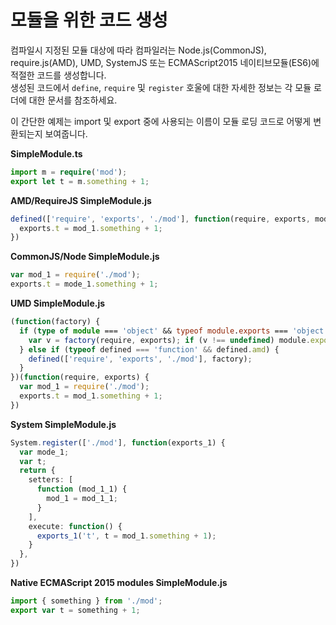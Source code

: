 # 모듈을 위한 코드 생성

컴파일시 지정된 모듈 대상에 따라 컴파일러는 Node.js(CommonJS), require.js(AMD), UMD, SystemJS 또는 ECMAScript2015 네이티브모듈(ES6)에 적절한 코드를 생성합니다.<br/>
생성된 코드에서 `define`, `require` 및 `register` 호울에 대한 자세한 정보는 각 모듈 로더에 대한 문서를 참조하세요.

이 간단한 예제는 import 및 export 중에 사용되는 이름이 모듈 로딩 코드로 어떻게 변환되는지 보여줍니다.

**SimpleModule.ts**

```ts
import m = require('mod');
export let t = m.something + 1;
```

**AMD/RequireJS SimpleModule.js**

```ts
defined(['require', 'exports', './mod'], function(require, exports, mod_1) {
  exports.t = mod_1.something + 1;
})
```

**CommonJS/Node SimpleModule.js**

```ts
var mod_1 = require('./mod');
exports.t = mode_1.something + 1;
```

**UMD SimpleModule.js**

```ts
(function(factory) {
  if (type of module === 'object' && typeof module.exports === 'object') {
    var v = factory(require, exports); if (v !== undefined) module.exports = v;
  } else if (typeof defined === 'function' && defined.amd) {
    defined(['require', 'exports', './mod'], factory);
  }
})(function(require, exports) {
  var mod_1 = require('./mod');
  exports.t = mod_1.something + 1;
})
```

**System SimpleModule.js**

```ts
System.register(['./mod'], function(exports_1) {
  var mode_1;
  var t;
  return {
    setters: [
      function (mod_1_1) {
        mod_1 = mod_1_1;
      }
    ],
    execute: function() {
      exports_1('t', t = mod_1.something + 1);
    }
  },
})
```

**Native ECMAScript 2015 modules SimpleModule.js**

```ts
import { something } from './mod';
export var t = something + 1;
```